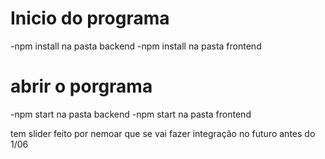 # Inicio do programa

-npm install na pasta backend
-npm install na pasta frontend

# abrir o porgrama

-npm start na pasta backend
-npm start na pasta frontend

tem slider feito por nemoar que se vai fazer integração no futuro antes do 1/06

